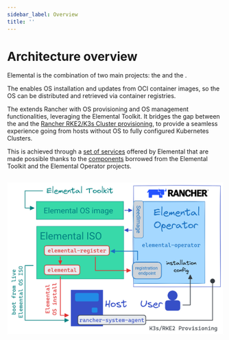 ```yaml
---
sidebar_label: Overview
title: ''
---
```


<head>
  <link rel="canonical" href="https://elemental.docs.rancher.com/architecture"/>
</head>

# Architecture overview
Elemental is the combination of two main projects: the <Vars name="elemental_toolkit_name" link="elemental_toolkit_url" /> and the <Vars name="elemental_operator_name" link="elemental_operator_url" />.

The <Vars name="elemental_toolkit_name" link="elemental_toolkit_url" /> enables OS installation and updates from OCI container images, so the OS can be distributed and retrieved via container registries.

The <Vars name="elemental_operator_name" link="elemental_operator_url" /> extends Rancher with OS provisioning and OS management functionalities, leveraging the Elemental Toolkit.
It bridges the gap between the <Vars name="elemental_toolkit_name" link="elemental_toolkit_url"/> and the
[Rancher RKE2/K3s Cluster provisioning](https://ranchermanager.docs.rancher.com/how-to-guides/new-user-guides/launch-kubernetes-with-rancher#launching-kubernetes-on-new-nodes-in-an-infrastructure-provider-1),
to provide a seamless experience going from hosts without OS to fully configured Kubernetes Clusters.

This is achieved through a [set of services](architecture-services.md) offered by Elemental that are made possible thanks to the [components](architecture-components.md) borrowed from the Elemental Toolkit and the Elemental Operator projects.



![Elemental Architecture](images/elemental-architecture-v1.4.png)
----
